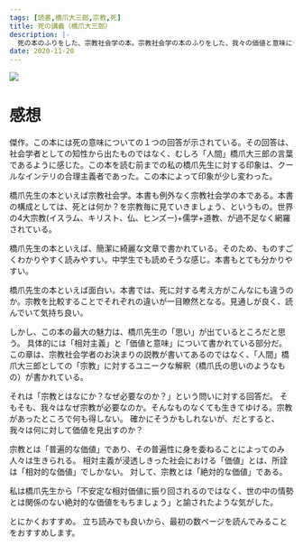 ```yaml
---
tags: [読書,橋爪大三郎,宗教,死]
title: 死の講義（橋爪大三郎）
description: |-
  死の本のふりをした、宗教社会学の本。宗教社会学の本のふりをした、我々の価値と意味についての本。傑作です。
date: 2020-11-20
---
```


<a target="_blank"  href="https://www.amazon.co.jp/gp/product/B08DR9FMD7/ref=as_li_tl?ie=UTF8&camp=247&creative=1211&creativeASIN=B08DR9FMD7&linkCode=as2&tag=taito062507-22&linkId=7e78211fdbe4fd54b29e81e652ae56b1"><img border="0" src="//ws-fe.amazon-adsystem.com/widgets/q?_encoding=UTF8&MarketPlace=JP&ASIN=B08DR9FMD7&ServiceVersion=20070822&ID=AsinImage&WS=1&Format=_SL250_&tag=taito062507-22" ></a><img src="//ir-jp.amazon-adsystem.com/e/ir?t=taito062507-22&l=am2&o=9&a=B08DR9FMD7" width="1" height="1" border="0" alt="" style="border:none !important; margin:0px !important;" />

# 感想

傑作。この本には死の意味についての１つの回答が示されている。その回答は、社会学者としての知性から出たものではなく、むしろ「人間」橋爪大三郎の言葉であるように感じた。この本を読む前までの私の橋爪先生に対する印象は、クールなインテリの合理主義者であった。この本によって印象が少し変わった。

橋爪先生の本といえば宗教社会学。本書も例外なく宗教社会学の本である。本書の構成としては、死とは何か？を宗教毎に見ていきましょう、というもの。世界の4大宗教(イスラム、キリスト、仏、ヒンズー)+儒学+道教、が過不足なく網羅されている。

橋爪先生の本といえば、簡潔に綺麗な文章で書かれている。そのため、ものすごくわかりやすく読みやすい。中学生でも読めそうな感じ。本書もとても分かりやすい。

橋爪先生の本といえば面白い。本書では、死に対する考え方がこんなにも違うのか。宗教を比較することでそれぞれの違いが一目瞭然となる。見通しが良く、読んでいて気持ち良い。

しかし、この本の最大の魅力は、橋爪先生の「思い」が出ているところだと思う。
具体的には「相対主義」と「価値と意味」について書かれている部分だ。
この章は、宗教社会学者のお決まりの説教が書いてあるのではなく、「人間」橋爪大三郎としての「宗教」に対するユニークな解釈（橋爪氏の思いのようなもの）が書かれている。

それは「宗教とはなにか？なぜ必要なのか？」という問いに対する回答だ。
そもそも、我々はなぜ宗教が必要なのか。そんなものなくても生きてゆける。宗教があったところで何も得しない。
確かにそうかもしれないが、だとすると、我々は何に対して価値を見出すのか？

宗教とは「普遍的な価値」であり、その普遍性に身を委ねることによってのみ人々は生きられる。
相対主義が浸透しきった社会における「価値」とは、所詮は「相対的な価値」でしかない。
対して、宗教とは「絶対的な価値」である。

私は橋爪先生から「不安定な相対価値に振り回されるのではなく、世の中の情勢とは関係のない絶対的な価値をもちましょう」と諭されたような気がした。

とにかくおすすめ。
立ち読みでも良いから、最初の数ページを読んでみることをおすすめします。